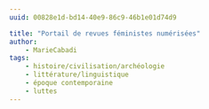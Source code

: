 ```yaml
---
uuid: 00828e1d-bd14-40e9-86c9-46b1e01d74d9

title: "Portail de revues féministes numérisées"
author: 
    - MarieCabadi
tags:
    - histoire/civilisation/archéologie
    - littérature/linguistique
    - époque contemporaine
    - luttes
---
```


